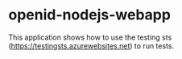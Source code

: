# openid-nodejs-webapp

This application shows how to use the testing sts (https://testingsts.azurewebsites.net) to run tests.
